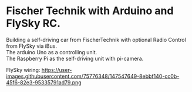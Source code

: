 # Fischer Technik with Arduino and FlySky RC. 

Building a self-driving car from FischerTechnik with optional Radio Control from FlySky via iBus.  
The arduino Uno as a controlling unit.  
The Raspberry Pi as the self-driving unit with pi-camera.

FlySky wiring: https://user-images.githubusercontent.com/75776348/147547649-8ebbf140-cc0b-45f6-82e3-95335791ad79.png
